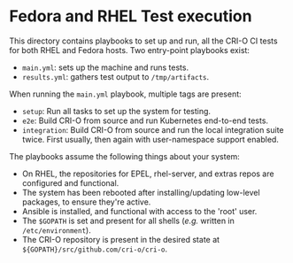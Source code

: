 # Fedora and RHEL Test execution

This directory contains playbooks to set up and run, all the CRI-O CI tests
for both RHEL and Fedora hosts. Two entry-point playbooks exist:

- `main.yml`: sets up the machine and runs tests.
- `results.yml`: gathers test output to `/tmp/artifacts`.

When running the `main.yml` playbook, multiple tags are present:

- `setup`: Run all tasks to set up the system for testing.
- `e2e`: Build CRI-O from source and run Kubernetes end-to-end tests.
- `integration`: Build CRI-O from source and run the local integration suite twice.
  First usually, then again with user-namespace support enabled.

The playbooks assume the following things about your system:

- On RHEL, the repositories for EPEL, rhel-server,
  and extras repos are configured and functional.
- The system has been rebooted after installing/updating
  low-level packages, to ensure they're active.
- Ansible is installed, and functional with access to the 'root' user.
- The `$GOPATH` is set and present for all shells (*e.g.* written in `/etc/environment`).
- The CRI-O repository is present in the desired state at
  `${GOPATH}/src/github.com/cri-o/cri-o`.
